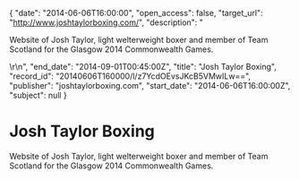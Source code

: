 {
  "date": "2014-06-06T16:00:00", 
  "open_access": false, 
  "target_url": "http://www.joshtaylorboxing.com/", 
  "description": "<p>Website of Josh Taylor, light welterweight boxer and member of Team Scotland for the Glasgow 2014 Commonwealth Games.</p>\r\n", 
  "end_date": "2014-09-01T00:45:00Z", 
  "title": "Josh Taylor Boxing", 
  "record_id": "20140606T160000/l/z7YcdOEvsJKcB5VMwILw==", 
  "publisher": "joshtaylorboxing.com", 
  "start_date": "2014-06-06T16:00:00Z", 
  "subject": null
}

# Josh Taylor Boxing

<p>Website of Josh Taylor, light welterweight boxer and member of Team Scotland for the Glasgow 2014 Commonwealth Games.</p>
